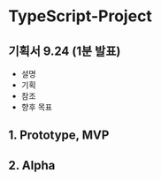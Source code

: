 # TypeScript-Project

## 기획서 9.24 (1분 발표)
- 설명
- 기획
- 참조
- 향후 목표

## 1. Prototype, MVP 
## 2. Alpha

